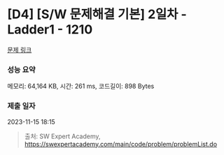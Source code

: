 # [D4] [S/W 문제해결 기본] 2일차 - Ladder1 - 1210 

[문제 링크](https://swexpertacademy.com/main/code/problem/problemDetail.do?contestProbId=AV14ABYKADACFAYh) 

### 성능 요약

메모리: 64,164 KB, 시간: 261 ms, 코드길이: 898 Bytes

### 제출 일자

2023-11-15 18:15



> 출처: SW Expert Academy, https://swexpertacademy.com/main/code/problem/problemList.do